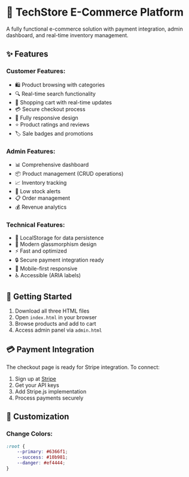 # 🛒 TechStore E-Commerce Platform

A fully functional e-commerce solution with payment integration, admin dashboard, and real-time inventory management.

## ✨ Features

### Customer Features:
- 🛍️ Product browsing with categories
- 🔍 Real-time search functionality
- 🛒 Shopping cart with real-time updates
- 💳 Secure checkout process
- 📱 Fully responsive design
- ⭐ Product ratings and reviews
- 🏷️ Sale badges and promotions

### Admin Features:
- 📊 Comprehensive dashboard
- 📦 Product management (CRUD operations)
- 📈 Inventory tracking
- 🔔 Low stock alerts
- 📋 Order management
- 💰 Revenue analytics

### Technical Features:
- 💾 LocalStorage for data persistence
- 🎨 Modern glassmorphism design
- ⚡ Fast and optimized
- 🔒 Secure payment integration ready
- 📱 Mobile-first responsive
- ♿ Accessible (ARIA labels)

## 🚀 Getting Started

1. Download all three HTML files
2. Open `index.html` in your browser
3. Browse products and add to cart
4. Access admin panel via `admin.html`

## 💳 Payment Integration

The checkout page is ready for Stripe integration. To connect:

1. Sign up at [Stripe](https://stripe.com)
2. Get your API keys
3. Add Stripe.js implementation
4. Process payments securely

## 🔧 Customization

### Change Colors:
```css
:root {
    --primary: #6366f1;
    --success: #10b981;
    --danger: #ef4444;
}